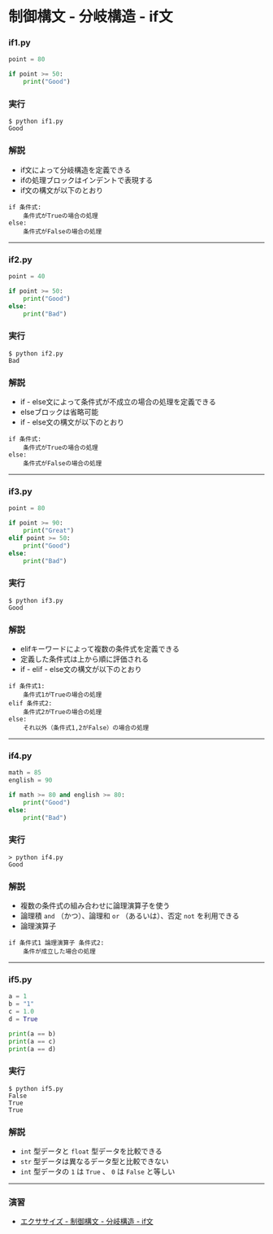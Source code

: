 # 制御構文 - 分岐構造 - if文

### if1.py

``` python
point = 80

if point >= 50:
    print("Good")
```

### 実行

``` 
$ python if1.py
Good
```

### 解説

* if文によって分岐構造を定義できる
* ifの処理ブロックはインデントで表現する
* if文の構文が以下のとおり

``` 
if 条件式:
    条件式がTrueの場合の処理
else:
    条件式がFalseの場合の処理
```

---

### if2.py

``` python
point = 40

if point >= 50:
    print("Good")
else:
    print("Bad")
```

### 実行

``` 
$ python if2.py
Bad
```

### 解説

* if - else文によって条件式が不成立の場合の処理を定義できる
* elseブロックは省略可能
* if - else文の構文が以下のとおり

``` 
if 条件式:
    条件式がTrueの場合の処理
else:
    条件式がFalseの場合の処理
```

---

### if3.py

``` python
point = 80

if point >= 90:
    print("Great")
elif point >= 50:
    print("Good")
else:
    print("Bad")
```

### 実行

``` 
$ python if3.py
Good
```

### 解説

* elifキーワードによって複数の条件式を定義できる
* 定義した条件式は上から順に評価される
* if - elif - else文の構文が以下のとおり

``` 
if 条件式1:
    条件式1がTrueの場合の処理
elif 条件式2:
    条件式2がTrueの場合の処理
else:
    それ以外（条件式1,2がFalse）の場合の処理
```

---

### if4.py

``` python
math = 85
english = 90

if math >= 80 and english >= 80:
    print("Good")
else:
    print("Bad")
```

### 実行

``` 
> python if4.py
Good
```

### 解説

* 複数の条件式の組み合わせに論理演算子を使う
* 論理積 `and` （かつ）、論理和 `or` （あるいは）、否定 `not` を利用できる
* 論理演算子

``` 
if 条件式1 論理演算子 条件式2:
    条件が成立した場合の処理
```

---

### if5.py

``` python
a = 1
b = "1"
c = 1.0
d = True

print(a == b)
print(a == c)
print(a == d)
```

### 実行

``` 
$ python if5.py
False
True
True
```

### 解説

* `int` 型データと `float` 型データを比較できる
* `str` 型データは異なるデータ型と比較できない
* `int` 型データの `1` は `True` 、 `0` は `False` と等しい

---

### 演習

* [エクササイズ - 制御構文 - 分岐構造 - if文](../ex/03_basic_ex.md)
